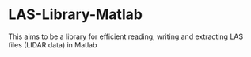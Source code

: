 # LAS-Library-Matlab
This aims to be a library for efficient reading, writing and extracting LAS files (LIDAR data) in Matlab
